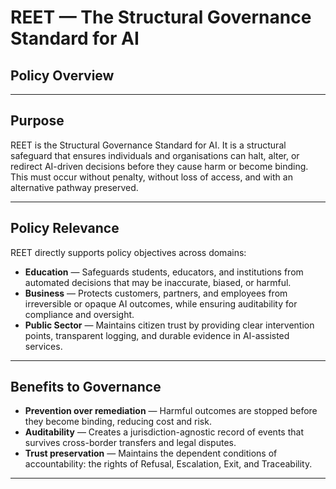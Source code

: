 # REET — The Structural Governance Standard for AI  
## Policy Overview  

---

## Purpose
REET is the Structural Governance Standard for AI. It is a structural safeguard that ensures individuals and organisations can halt, alter, or redirect AI-driven decisions before they cause harm or become binding. This must occur without penalty, without loss of access, and with an alternative pathway preserved.  

---

## Policy Relevance
REET directly supports policy objectives across domains:  

- **Education** — Safeguards students, educators, and institutions from automated decisions that may be inaccurate, biased, or harmful.  
- **Business** — Protects customers, partners, and employees from irreversible or opaque AI outcomes, while ensuring auditability for compliance and oversight.  
- **Public Sector** — Maintains citizen trust by providing clear intervention points, transparent logging, and durable evidence in AI-assisted services.  

---

## Benefits to Governance
- **Prevention over remediation** — Harmful outcomes are stopped before they become binding, reducing cost and risk.  
- **Auditability** — Creates a jurisdiction-agnostic record of events that survives cross-border transfers and legal disputes.  
- **Trust preservation** — Maintains the dependent conditions of accountability: the rights of Refusal, Escalation, Exit, and Traceability.  

---

